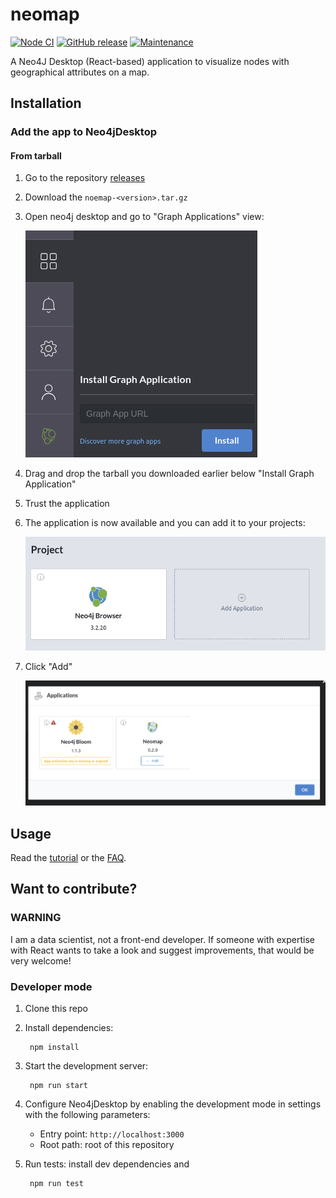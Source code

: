 # neomap

[![Node CI](https://github.com/stellasia/neomap/workflows/Node%20CI/badge.svg)](https://github.com/stellasia/neomap/actions)
[![GitHub release](https://img.shields.io/github/release/stellasia/neomap.svg)](https://github.com/stellasia/neomap/releases/)
[![Maintenance](https://img.shields.io/badge/Maintained%3F-yes-green.svg)](https://GitHub.com/Naereen/StrapDown.js/graphs/commit-activity)


A Neo4J Desktop (React-based) application to visualize nodes with geographical attributes on a map.

## Installation

### Add the app to Neo4jDesktop

#### From tarball

1. Go to the repository [releases](https://github.com/stellasia/neomap/releases)
2. Download the `noemap-<version>.tar.gz`
3. Open neo4j desktop and go to "Graph Applications" view:

	![](img/desktop_graphapp_install.png)

4. Drag and drop the tarball you downloaded earlier below "Install Graph Application"
5. Trust the application
6. The application is now available and you can add it to your projects:

	![](img/desktop_graphapp_add.png)

7. Click "Add"

	![](img/desktop_graphapp_add_2.png)


## Usage

Read the [tutorial](https://github.com/stellasia/neomap/wiki/NeoMap-Tutorial/) or the [FAQ](https://github.com/stellasia/neomap/wiki/FAQ).


## Want to contribute?

### WARNING

I am a data scientist, not a front-end developer. If someone with expertise with React wants to take a look and suggest improvements, that would be very welcome!


### Developer mode

1. Clone this repo
2. Install dependencies:

        npm install

3. Start the development server:

        npm run start

4. Configure Neo4jDesktop by enabling the development mode in settings with the following parameters:
    - Entry point: `http://localhost:3000`
    - Root path: root of this repository

5. Run tests: install dev dependencies and

        npm run test
